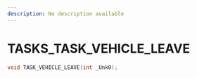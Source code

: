 ```yaml
---
description: No description available 
---
```


# TASKS\_TASK_VEHICLE_LEAVE

```cpp
void TASK_VEHICLE_LEAVE(int _Unk0);
```